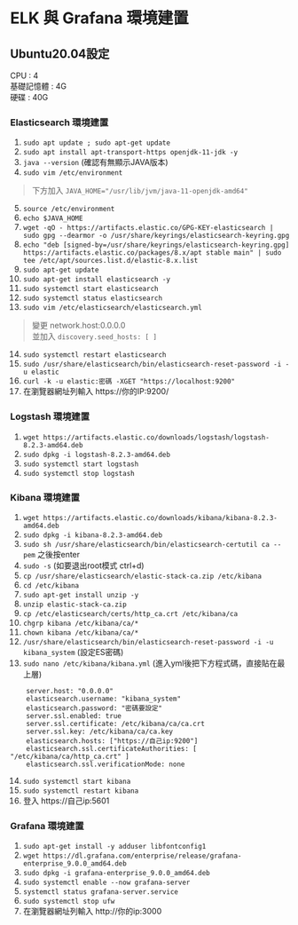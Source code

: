 # ELK 與 Grafana 環境建置
## Ubuntu20.04設定
CPU : 4<br>
基礎記憶體 : 4G<br>
硬碟 : 40G<br>

### Elasticsearch 環境建置

1. `sudo apt update ; sudo apt-get update`
2. `sudo apt install apt-transport-https openjdk-11-jdk -y`
3. `java --version` (確認有無顯示JAVA版本)
4. `sudo vim /etc/environment`
>下方加入 `JAVA_HOME="/usr/lib/jvm/java-11-openjdk-amd64"`
5. `source /etc/environment`
6. `echo $JAVA_HOME`
7. `wget -qO - https://artifacts.elastic.co/GPG-KEY-elasticsearch | sudo gpg --dearmor -o /usr/share/keyrings/elasticsearch-keyring.gpg`
8. `echo "deb [signed-by=/usr/share/keyrings/elasticsearch-keyring.gpg] https://artifacts.elastic.co/packages/8.x/apt stable main" | sudo tee /etc/apt/sources.list.d/elastic-8.x.list`
9. `sudo apt-get update`
10. `sudo apt-get install elasticsearch -y`
11. `sudo systemctl start elasticsearch`
12. `sudo systemctl status elasticsearch`
13. `sudo vim /etc/elasticsearch/elasticsearch.yml`
>變更   network.host:0.0.0.0 <br />
>並加入   `discovery.seed_hosts: [ ] `
14. `sudo systemctl restart elasticsearch`
15. `sudo /usr/share/elasticsearch/bin/elasticsearch-reset-password -i -u elastic`
16. `curl -k -u elastic:密碼 -XGET "https://localhost:9200"`
17. 在瀏覽器網址列輸入 https://你的IP:9200/

### Logstash 環境建置
1. `wget https://artifacts.elastic.co/downloads/logstash/logstash-8.2.3-amd64.deb`
2. `sudo dpkg -i logstash-8.2.3-amd64.deb`
3. `sudo systemctl start logstash`
4. `sudo systemctl stop logstash`

### Kibana 環境建置
1. `wget https://artifacts.elastic.co/downloads/kibana/kibana-8.2.3-amd64.deb`
2. `sudo dpkg -i kibana-8.2.3-amd64.deb`
3. `sudo sh /usr/share/elasticsearch/bin/elasticsearch-certutil ca --pem` 之後按enter
4. `sudo -s` (如要退出root模式 ctrl+d)
5. `cp /usr/share/elasticsearch/elastic-stack-ca.zip /etc/kibana`
6. `cd /etc/kibana`
7. `sudo apt-get install unzip -y`
8. `unzip elastic-stack-ca.zip`
9. `cp /etc/elasticsearch/certs/http_ca.crt /etc/kibana/ca`
10. `chgrp kibana /etc/kibana/ca/*`
11. `chown kibana /etc/kibana/ca/*`
12. `/usr/share/elasticsearch/bin/elasticsearch-reset-password -i -u kibana_system` (設定ES密碼)
13. `sudo nano /etc/kibana/kibana.yml` (進入yml後把下方程式碼，直接貼在最上層)
  
```    
    server.host: "0.0.0.0"
    elasticsearch.username: "kibana_system"
    elasticsearch.password: "密碼要設定"
    server.ssl.enabled: true
    server.ssl.certificate: /etc/kibana/ca/ca.crt
    server.ssl.key: /etc/kibana/ca/ca.key
    elasticsearch.hosts: ["https://自己ip:9200"]
    elasticsearch.ssl.certificateAuthorities: [ "/etc/kibana/ca/http_ca.crt" ]
    elasticsearch.ssl.verificationMode: none
```

14. `sudo systemctl start kibana`
15. `sudo systemctl restart kibana`
16. 登入 https://自己ip:5601

### Grafana 環境建置
1.  `sudo apt-get install -y adduser libfontconfig1`
2.  `wget https://dl.grafana.com/enterprise/release/grafana-enterprise_9.0.0_amd64.deb`
3.  `sudo dpkg -i grafana-enterprise_9.0.0_amd64.deb`
4.  `sudo systemctl enable --now grafana-server`
5.  `systemctl status grafana-server.service`
6.  `sudo systemctl stop ufw`
7.  在瀏覽器網址列輸入 http://你的ip:3000


